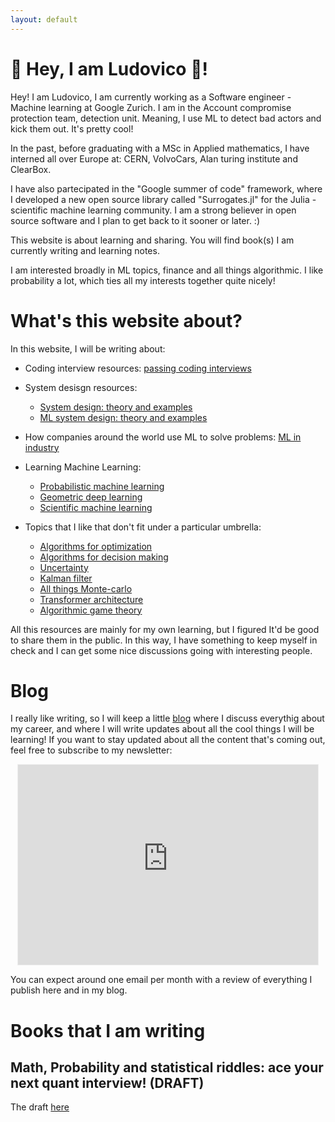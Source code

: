 ```yaml
---
layout: default
---
```



# 👋 Hey, I am Ludovico 🐻! 
Hey!
I am Ludovico, I am currently working as a Software engineer - Machine learning at Google Zurich. 
I am in the Account compromise protection team, detection unit. Meaning, I use ML to detect bad actors and kick them out. It's pretty cool!

In the past, before graduating with a MSc in Applied mathematics, I have interned all over Europe at: CERN, VolvoCars, Alan turing institute and ClearBox. 

I have also partecipated in the "Google summer of code" framework, where I developed a new open source library called "Surrogates.jl" for the Julia - scientific machine learning community. I am a strong believer in open source software and I plan to get back to it sooner or later. :)

This website is about learning and sharing. You will find book(s) I am currently writing and learning notes. 

I am interested broadly in ML topics, finance and all things algorithmic. I like probability a lot, which ties all my interests together quite nicely! 

# What's this website about? 
In this website, I will be writing about: 
- Coding interview resources: [passing coding interviews](./coding/codingInterviews.html)

- System desisgn resources:
    - [System design: theory and examples](./systems/SysDesign/SysDesign.html)
    - [ML system design: theory and examples](./systems/MLSysDesign/SysDesign.html)

- How companies around the world use ML to solve problems: [ML in industry](./ML_papers/ML.html)

- Learning Machine Learning: 
    - [Probabilistic machine learning](./PML/pml1.html)
    - [Geometric deep learning](./Geometric/geo1.html)
    - [Scientific machine learning](./SCIML/sciml1.html)

- Topics that I like that don't fit under a particular umbrella:
    - [Algorithms for optimization](./misc/AlgoOpt/algo1.html)
    - [Algorithms for decision making](./misc/AlgoDec/algo1.html)
    - [Uncertainty](./misc/Uncertain/uncertain1.html)
    - [Kalman filter](./misc/Kalman/kalman1.html)
    - [All things Monte-carlo](./misc/MonteCarlo/montecarlo1.html)
    - [Transformer architecture](./misc/Transformer/trans1.html)
    - [Algorithmic game theory](./misc/AlgoGMT/algoGMT.html)



All this resources are mainly for my own learning, but I figured It'd be good to share them in the public. In this way, I have something to keep myself in check and I can get some nice discussions going with interesting people. 

# Blog 
I really like writing, so I will keep a little <a href="https://ludoro.github.io/blog/">blog</a> where I discuss everythig about my career, and where I will write updates about all the cool things I will be learning!
If you want to stay updated about all the content that's coming out, feel free to subscribe to my newsletter:
<p align="center">
<iframe src="https://ludovicobessi.substack.com/embed" width="480" height="320" style="border:1px solid #EEE; background:white;" frameborder="0" scrolling="no"></iframe>
</p>

You can expect around one email per month with a review of everything I publish here and in my blog.  


# Books that I am writing 

## Math, Probability and statistical riddles: ace your next quant interview! (DRAFT)

The draft [here](https://ludoro.github.io/assets/mybook.pdf)

